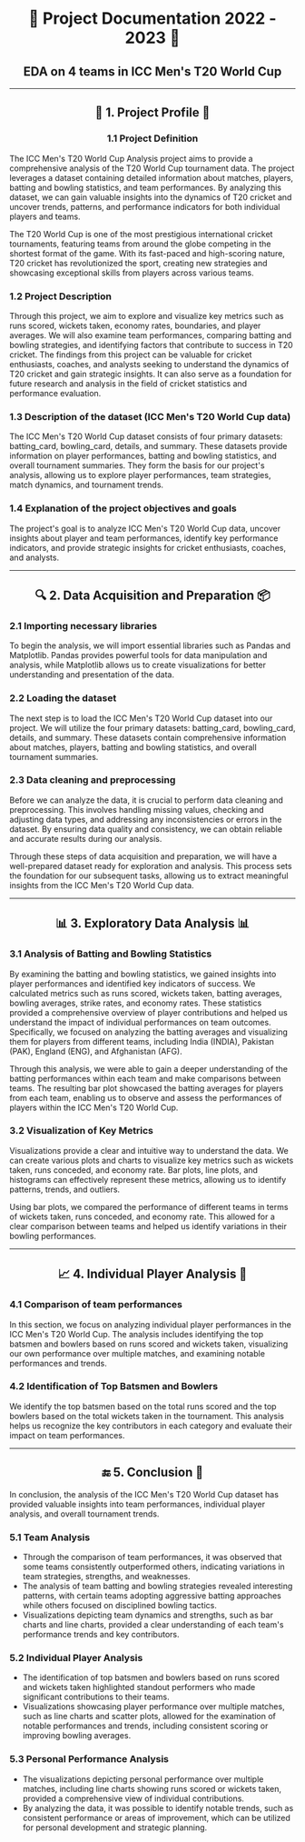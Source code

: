 <div align="center">
  <h1>📆 Project Documentation 2022 - 2023 📆</h1>
  <h2>EDA on 4 teams in ICC Men's T20 World Cup</h2>
</div>

---

<div align="center">
  <h2>📌 1. Project Profile 📌</h2>
  <h3>1.1 Project Definition</h3>
</div>

The ICC Men's T20 World Cup Analysis project aims to provide a comprehensive analysis of the T20 World Cup tournament data. The project leverages a dataset containing detailed information about matches, players, batting and bowling statistics, and team performances. By analyzing this dataset, we can gain valuable insights into the dynamics of T20 cricket and uncover trends, patterns, and performance indicators for both individual players and teams.

The T20 World Cup is one of the most prestigious international cricket tournaments, featuring teams from around the globe competing in the shortest format of the game. With its fast-paced and high-scoring nature, T20 cricket has revolutionized the sport, creating new strategies and showcasing exceptional skills from players across various teams.

<h3>1.2 Project Description</h3>

Through this project, we aim to explore and visualize key metrics such as runs scored, wickets taken, economy rates, boundaries, and player averages. We will also examine team performances, comparing batting and bowling strategies, and identifying factors that contribute to success in T20 cricket. The findings from this project can be valuable for cricket enthusiasts, coaches, and analysts seeking to understand the dynamics of T20 cricket and gain strategic insights. It can also serve as a foundation for future research and analysis in the field of cricket statistics and performance evaluation.

<h3>1.3 Description of the dataset (ICC Men's T20 World Cup data)</h3>

The ICC Men's T20 World Cup dataset consists of four primary datasets: batting_card, bowling_card, details, and summary. These datasets provide information on player performances, batting and bowling statistics, and overall tournament summaries. They form the basis for our project's analysis, allowing us to explore player performances, team strategies, match dynamics, and tournament trends.

<h3>1.4 Explanation of the project objectives and goals</h3>

The project's goal is to analyze ICC Men's T20 World Cup data, uncover insights about player and team performances, identify key performance indicators, and provide strategic insights for cricket enthusiasts, coaches, and analysts.

</div>

---

<div align="center">
  <h2>🔍 2. Data Acquisition and Preparation 📦</h2>
</div>

<h3>2.1 Importing necessary libraries</h3>

To begin the analysis, we will import essential libraries such as Pandas and Matplotlib. Pandas provides powerful tools for data manipulation and analysis, while Matplotlib allows us to create visualizations for better understanding and presentation of the data.

<h3>2.2 Loading the dataset</h3>

The next step is to load the ICC Men's T20 World Cup dataset into our project. We will utilize the four primary datasets: batting_card, bowling_card, details, and summary. These datasets contain comprehensive information about matches, players, batting and bowling statistics, and overall tournament summaries.

<h3>2.3 Data cleaning and preprocessing</h3>

Before we can analyze the data, it is crucial to perform data cleaning and preprocessing. This involves handling missing values, checking and adjusting data types, and addressing any inconsistencies or errors in the dataset. By ensuring data quality and consistency, we can obtain reliable and accurate results during our analysis.

Through these steps of data acquisition and preparation, we will have a well-prepared dataset ready for exploration and analysis. This process sets the foundation for our subsequent tasks, allowing us to extract meaningful insights from the ICC Men's T20 World Cup data.

</div>

---

<div align="center">
  <h2>📊 3. Exploratory Data Analysis 📊</h2>
</div>

<h3>3.1 Analysis of Batting and Bowling Statistics</h3>

By examining the batting and bowling statistics, we gained insights into player performances and identified key indicators of success. We calculated metrics such as runs scored, wickets taken, batting averages, bowling averages, strike rates, and economy rates. These statistics provided a comprehensive overview of player contributions and helped us understand the impact of individual performances on team outcomes. Specifically, we focused on analyzing the batting averages and visualizing them for players from different teams, including India (INDIA), Pakistan (PAK), England (ENG), and Afghanistan (AFG).

Through this analysis, we were able to gain a deeper understanding of the batting performances within each team and make comparisons between teams. The resulting bar plot showcased the batting averages for players from each team, enabling us to observe and assess the performances of players within the ICC Men's T20 World Cup.

<h3>3.2 Visualization of Key Metrics</h3>

Visualizations provide a clear and intuitive way to understand the data. We can create various plots and charts to visualize key metrics such as wickets taken, runs conceded, and economy rate. Bar plots, line plots, and histograms can effectively represent these metrics, allowing us to identify patterns, trends, and outliers.

Using bar plots, we compared the performance of different teams in terms of wickets taken, runs conceded, and economy rate. This allowed for a clear comparison between teams and helped us identify variations in their bowling performances.

</div>

---

<div align="center">
  <h2>📈 4. Individual Player Analysis 🏏</h2>
</div>

<h3>4.1 Comparison of team performances</h3>

In this section, we focus on analyzing individual player performances in the ICC Men's T20 World Cup. The analysis includes identifying the top batsmen and bowlers based on runs scored and wickets taken, visualizing our own performance over multiple matches, and examining notable performances and trends.

<h3>4.2 Identification of Top Batsmen and Bowlers</h3>

We identify the top batsmen based on the total runs scored and the top bowlers based on the total wickets taken in the tournament. This analysis helps us recognize the key contributors in each category and evaluate their impact on team performances.

</div>

---

<div align="center">
  <h2>🔚 5. Conclusion 🏅</h2>
</div>

In conclusion, the analysis of the ICC Men's T20 World Cup dataset has provided valuable insights into team performances, individual player analysis, and overall tournament trends.

<h3>5.1 Team Analysis</h3>

- Through the comparison of team performances, it was observed that some teams consistently outperformed others, indicating variations in team strategies, strengths, and weaknesses.
- The analysis of team batting and bowling strategies revealed interesting patterns, with certain teams adopting aggressive batting approaches while others focused on disciplined bowling tactics.
- Visualizations depicting team dynamics and strengths, such as bar charts and line charts, provided a clear understanding of each team's performance trends and key contributors.

<h3>5.2 Individual Player Analysis</h3>

- The identification of top batsmen and bowlers based on runs scored and wickets taken highlighted standout performers who made significant contributions to their teams.
- Visualizations showcasing player performance over multiple matches, such as line charts and scatter plots, allowed for the examination of notable performances and trends, including consistent scoring or improving bowling averages.

<h3>5.3 Personal Performance Analysis</h3>

- The visualizations depicting personal performance over multiple matches, including line charts showing runs scored or wickets taken, provided a comprehensive view of individual contributions.
- By analyzing the data, it was possible to identify notable trends, such as consistent performance or areas of improvement, which can be utilized for personal development and strategic planning.

</div>
